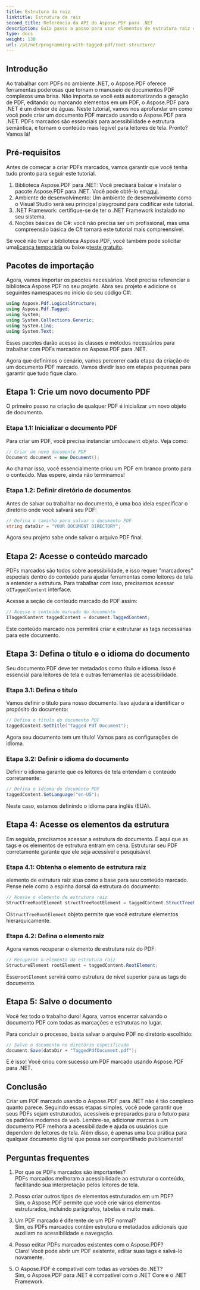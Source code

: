 ```yaml
---
title: Estrutura da raiz
linktitle: Estrutura da raiz
second_title: Referência da API do Aspose.PDF para .NET
description: Guia passo a passo para usar elementos de estrutura raiz com Aspose.PDF para .NET para acessar a raiz e o objeto StructTreeRoot do documento PDF.
type: docs
weight: 130
url: /pt/net/programming-with-tagged-pdf/root-structure/
---
```

## Introdução

Ao trabalhar com PDFs no ambiente .NET, o Aspose.PDF oferece ferramentas poderosas que tornam o manuseio de documentos PDF complexos uma brisa. Não importa se você está automatizando a geração de PDF, editando ou marcando elementos em um PDF, o Aspose.PDF para .NET é um divisor de águas. Neste tutorial, vamos nos aprofundar em como você pode criar um documento PDF marcado usando o Aspose.PDF para .NET. PDFs marcados são essenciais para acessibilidade e estrutura semântica, e tornam o conteúdo mais legível para leitores de tela. Pronto? Vamos lá!

## Pré-requisitos

Antes de começar a criar PDFs marcados, vamos garantir que você tenha tudo pronto para seguir este tutorial.

1.  Biblioteca Aspose.PDF para .NET: Você precisará baixar e instalar o pacote Aspose.PDF para .NET. Você pode obtê-lo em[aqui](https://releases.aspose.com/pdf/net/).
2. Ambiente de desenvolvimento: Um ambiente de desenvolvimento como o Visual Studio será seu principal playground para codificar este tutorial.
3. .NET Framework: certifique-se de ter o .NET Framework instalado no seu sistema.
4. Noções básicas de C#: você não precisa ser um profissional, mas uma compreensão básica de C# tornará este tutorial mais compreensível.

 Se você não tiver a biblioteca Aspose.PDF, você também pode solicitar uma[licença temporária](https://purchase.aspose.com/temporary-license/) ou baixe o[teste gratuito](https://releases.aspose.com/).

## Pacotes de importação

Agora, vamos importar os pacotes necessários. Você precisa referenciar a biblioteca Aspose.PDF no seu projeto. Abra seu projeto e adicione os seguintes namespaces no início do seu código C#:

```csharp
using Aspose.Pdf.LogicalStructure;
using Aspose.Pdf.Tagged;
using System;
using System.Collections.Generic;
using System.Linq;
using System.Text;
```

Esses pacotes darão acesso às classes e métodos necessários para trabalhar com PDFs marcados no Aspose.PDF para .NET.

Agora que definimos o cenário, vamos percorrer cada etapa da criação de um documento PDF marcado. Vamos dividir isso em etapas pequenas para garantir que tudo fique claro.

## Etapa 1: Crie um novo documento PDF

O primeiro passo na criação de qualquer PDF é inicializar um novo objeto de documento.

### Etapa 1.1: Inicializar o documento PDF
 Para criar um PDF, você precisa instanciar um`Document` objeto. Veja como:

```csharp
// Criar um novo documento PDF
Document document = new Document();
```

Ao chamar isso, você essencialmente criou um PDF em branco pronto para o conteúdo. Mas espere, ainda não terminamos!

### Etapa 1.2: Definir diretório de documentos
Antes de salvar ou trabalhar no documento, é uma boa ideia especificar o diretório onde você salvará seu PDF:

```csharp
// Defina o caminho para salvar o documento PDF
string dataDir = "YOUR DOCUMENT DIRECTORY";
```

Agora seu projeto sabe onde salvar o arquivo PDF final.

## Etapa 2: Acesse o conteúdo marcado

 PDFs marcados são todos sobre acessibilidade, e isso requer "marcadores" especiais dentro do conteúdo para ajudar ferramentas como leitores de tela a entender a estrutura. Para trabalhar com isso, precisamos acessar o`ITaggedContent` interface.

Acesse a seção de conteúdo marcado do PDF assim:

```csharp
// Acesse o conteúdo marcado do documento
ITaggedContent taggedContent = document.TaggedContent;
```

Este conteúdo marcado nos permitirá criar e estruturar as tags necessárias para este documento.

## Etapa 3: Defina o título e o idioma do documento

Seu documento PDF deve ter metadados como título e idioma. Isso é essencial para leitores de tela e outras ferramentas de acessibilidade.

### Etapa 3.1: Defina o título
Vamos definir o título para nosso documento. Isso ajudará a identificar o propósito do documento:

```csharp
// Defina o título do documento PDF
taggedContent.SetTitle("Tagged Pdf Document");
```

Agora seu documento tem um título! Vamos para as configurações de idioma.

### Etapa 3.2: Definir o idioma do documento
Definir o idioma garante que os leitores de tela entendam o conteúdo corretamente:

```csharp
// Defina o idioma do documento PDF
taggedContent.SetLanguage("en-US");
```

Neste caso, estamos definindo o idioma para inglês (EUA).

## Etapa 4: Acesse os elementos da estrutura

Em seguida, precisamos acessar a estrutura do documento. É aqui que as tags e os elementos de estrutura entram em cena. Estruturar seu PDF corretamente garante que ele seja acessível e pesquisável.

### Etapa 4.1: Obtenha o elemento de estrutura raiz
elemento de estrutura raiz atua como a base para seu conteúdo marcado. Pense nele como a espinha dorsal da estrutura do documento:

```csharp
// Acesse o elemento de estrutura raiz
StructTreeRootElement structTreeRootElement = taggedContent.StructTreeRootElement;
```

 O`StructTreeRootElement` objeto permite que você estruture elementos hierarquicamente.

### Etapa 4.2: Defina o elemento raiz
Agora vamos recuperar o elemento de estrutura raiz do PDF:

```csharp
// Recuperar o elemento da estrutura raiz
StructureElement rootElement = taggedContent.RootElement;
```

 Esse`rootElement` servirá como estrutura de nível superior para as tags do documento.

## Etapa 5: Salve o documento

Você fez todo o trabalho duro! Agora, vamos encerrar salvando o documento PDF com todas as marcações e estruturas no lugar.

Para concluir o processo, basta salvar o arquivo PDF no diretório escolhido:

```csharp
// Salve o documento no diretório especificado
document.Save(dataDir + "TaggedPdfDocument.pdf");
```

E é isso! Você criou com sucesso um PDF marcado usando Aspose.PDF para .NET. 

## Conclusão

Criar um PDF marcado usando o Aspose.PDF para .NET não é tão complexo quanto parece. Seguindo essas etapas simples, você pode garantir que seus PDFs sejam estruturados, acessíveis e preparados para o futuro para os padrões modernos da web. Lembre-se, adicionar marcas a um documento PDF melhora a acessibilidade e ajuda os usuários que dependem de leitores de tela. Além disso, é apenas uma boa prática para qualquer documento digital que possa ser compartilhado publicamente!

## Perguntas frequentes

1. Por que os PDFs marcados são importantes?  
   PDFs marcados melhoram a acessibilidade ao estruturar o conteúdo, facilitando sua interpretação pelos leitores de tela.

2. Posso criar outros tipos de elementos estruturados em um PDF?  
   Sim, o Aspose.PDF permite que você crie vários elementos estruturados, incluindo parágrafos, tabelas e muito mais.

3. Um PDF marcado é diferente de um PDF normal?  
   Sim, os PDFs marcados contêm estrutura e metadados adicionais que auxiliam na acessibilidade e navegação.

4. Posso editar PDFs marcados existentes com o Aspose.PDF?  
   Claro! Você pode abrir um PDF existente, editar suas tags e salvá-lo novamente.

5. O Aspose.PDF é compatível com todas as versões do .NET?  
   Sim, o Aspose.PDF para .NET é compatível com o .NET Core e o .NET Framework.